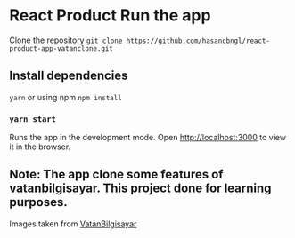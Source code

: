 # React Product Run the app

Clone the repository
`git clone https://github.com/hasancbngl/react-product-app-vatanclone.git`

## Install dependencies

`yarn` or using npm `npm install`

### `yarn start`

Runs the app in the development mode.
Open [http://localhost:3000](http://localhost:3000) to view it in the browser.


## Note: The app clone some features of vatanbilgisayar. This project done for learning purposes.

Images taken from [VatanBilgisayar](https://vatanbilgisayar.com)